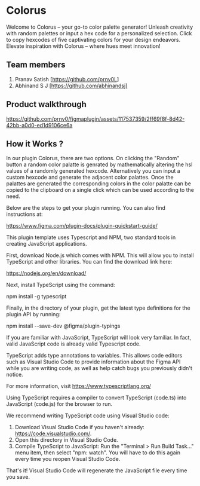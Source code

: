 # Colorus
Welcome to Colorus – your go-to color palette generator! Unleash creativity with random palettes or input a hex code for a personalized selection. Click to copy hexcodes of five captivating colors for your design endeavors. Elevate inspiration with Colorus – where hues meet innovation!

## Team members
1. Pranav Satish [https://github.com/prnv0L]
2. Abhinand S J [https://github.com/abhinandsj]
## Product walkthrough



https://github.com/prnv0/figmaplugin/assets/117537359/2ff69f8f-8d42-42bb-a0d0-ed1d9106ce6a



## How it Works ?
In our plugin Colorus, there are two options. On clicking the "Random" button a random color palatte is genrated by mathematically altering the hsl values of a randomly generated hexcode. Alternatively you can input a custom hexcode and generate the adjacent color palattes. Once the palattes are generated the corresponding colors in the color palatte can be copied to the clipboard on a single click which can be used according to the need.




Below are the steps to get your plugin running. You can also find instructions at:

  https://www.figma.com/plugin-docs/plugin-quickstart-guide/

This plugin template uses Typescript and NPM, two standard tools in creating JavaScript applications.

First, download Node.js which comes with NPM. This will allow you to install TypeScript and other
libraries. You can find the download link here:

  https://nodejs.org/en/download/

Next, install TypeScript using the command:

  npm install -g typescript

Finally, in the directory of your plugin, get the latest type definitions for the plugin API by running:

  npm install --save-dev @figma/plugin-typings

If you are familiar with JavaScript, TypeScript will look very familiar. In fact, valid JavaScript code
is already valid Typescript code.

TypeScript adds type annotations to variables. This allows code editors such as Visual Studio Code
to provide information about the Figma API while you are writing code, as well as help catch bugs
you previously didn't notice.

For more information, visit https://www.typescriptlang.org/

Using TypeScript requires a compiler to convert TypeScript (code.ts) into JavaScript (code.js)
for the browser to run.

We recommend writing TypeScript code using Visual Studio code:

1. Download Visual Studio Code if you haven't already: https://code.visualstudio.com/.
2. Open this directory in Visual Studio Code.
3. Compile TypeScript to JavaScript: Run the "Terminal > Run Build Task..." menu item,
    then select "npm: watch". You will have to do this again every time
    you reopen Visual Studio Code.

That's it! Visual Studio Code will regenerate the JavaScript file every time you save.

